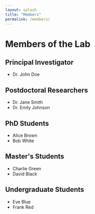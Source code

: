 ```yaml
---
layout: splash
title: "Members"
permalink: /members/
---
```


# Members of the Lab

## Principal Investigator
- Dr. John Doe

## Postdoctoral Researchers
- Dr. Jane Smith
- Dr. Emily Johnson

## PhD Students
- Alice Brown
- Bob White

## Master's Students
- Charlie Green
- David Black

## Undergraduate Students
- Eve Blue
- Frank Red
